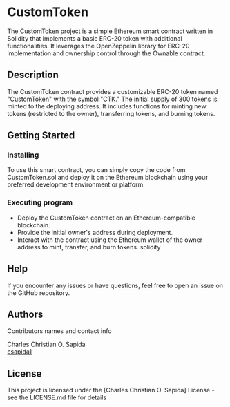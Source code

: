 # CustomToken

The CustomToken project is a simple Ethereum smart contract written in Solidity that implements a basic ERC-20 token with additional functionalities. It leverages the OpenZeppelin library for ERC-20 implementation and ownership control through the Ownable contract.

## Description

The CustomToken contract provides a customizable ERC-20 token named "CustomToken" with the symbol "CTK." The initial supply of 300 tokens is minted to the deploying address. It includes functions for minting new tokens (restricted to the owner), transferring tokens, and burning tokens.

## Getting Started

### Installing

To use this smart contract, you can simply copy the code from CustomToken.sol and deploy it on the Ethereum blockchain using your preferred development environment or platform.

### Executing program

* Deploy the CustomToken contract on an Ethereum-compatible blockchain.
* Provide the initial owner's address during deployment.
* Interact with the contract using the Ethereum wallet of the owner address to mint, transfer, and burn tokens.
solidity

## Help

If you encounter any issues or have questions, feel free to open an issue on the GitHub repository.

## Authors

Contributors names and contact info

Charles Christian O. Sapida  
[csapida1](https://www.facebook.com/csapida1)


## License

This project is licensed under the [Charles Christian O. Sapida] License - see the LICENSE.md file for details
